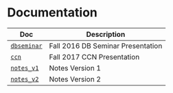 # Documentation
| Doc                       | Description                       |
| ------------------------- | --------------------------------- |
| [`dbseminar`](dbseminar/) | Fall 2016 DB Seminar Presentation |
| [`ccn`](ccn/)             | Fall 2017 CCN Presentation        |
| [`notes_v1`](notes_v1/)   | Notes Version 1                   |
| [`notes_v2`](notes_v2/)   | Notes Version 2                   |
